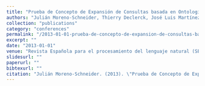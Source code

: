 ```yaml
---
title: "Prueba de Concepto de Expansión de Consultas basada en Ontologías de Dominio Financiero"
authors: "Julián Moreno-Schneider, Thierry Declerck, José Luis Martínez Fernández & Paloma Martínez"
collection: "publications"
category: "conferences"
permalink: "/2013-01-01-prueba-de-concepto-de-expansion-de-consultas-basada-en-ontologias-de-dominio-financiero"
excerpt: ""
date: "2013-01-01"
venue: "Revista Española para el procesamiento del lenguaje natural (SEPLN), 294, Procesamiento del Lenguaje Natural, Sociedad Española para el Procesamiento del Lenguaje Natural, ISSN: 1135-5948, Número: 51, Páginas: 109 - 116, http://journal.sepln.org/sepln/ojs/ojs/index.php/pln/article/download/4878/2893"
slidesurl: ""
paperurl: ""
bibtexurl: ""
citation: "Julián Moreno-Schneider. (2013). \"Prueba de Concepto de Expansión de Consultas basada en Ontologías de Dominio Financiero.\" *Revista Española para el procesamiento del lenguaje natural (SEPLN), 294, Procesamiento del Lenguaje Natural, Sociedad Española para el Procesamiento del Lenguaje Natural, ISSN: 1135-5948, Número: 51, Páginas: 109 - 116, http://journal.sepln.org/sepln/ojs/ojs/index.php/pln/article/download/4878/2893*."
---
```


